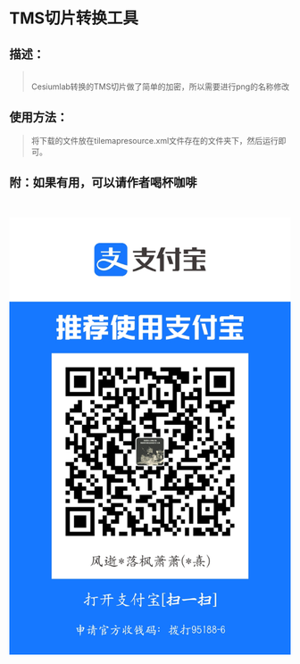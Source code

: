 # TMS切片转换工具
## 描述：
> <br> Cesiumlab转换的TMS切片做了简单的加密，所以需要进行png的名称修改

## 使用方法：
> 将下载的文件放在tilemapresource.xml文件存在的文件夹下，然后运行即可。

## 附：如果有用，可以请作者喝杯咖啡
<br> <center>![image](https://github.com/LuoFengXiaoXiao/Python/blob/main/picture/1635322512.jpg)</center>

